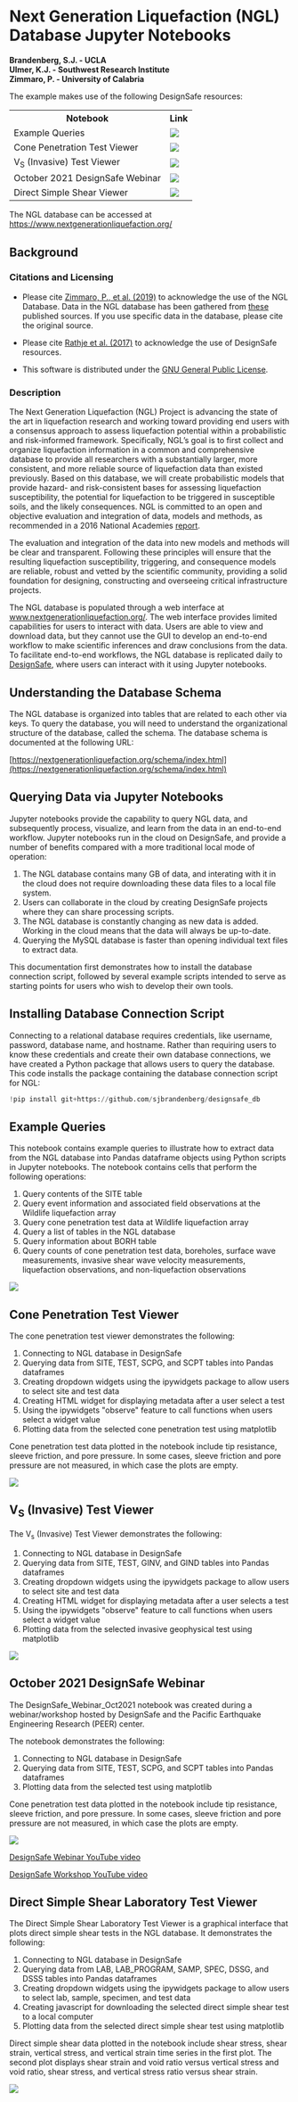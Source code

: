 # Next Generation Liquefaction (NGL) Database Jupyter Notebooks

**Brandenberg, S.J. - UCLA**<br/>
**Ulmer, K.J. - Southwest Research Institute**<br/>
**Zimmaro, P. - University of Calabria**  

The example makes use of the following DesignSafe resources:

<table>
  <tr>
    <th>Notebook</th>
    <th>Link</th>
  </tr>
  <tr>
    <td>
      Example Queries
    </td>
    <td>
      <a href="https://jupyter.designsafe-ci.org/hub/user-redirect/lab/tree/CommunityData/NGL/ExampleQueries.ipynb" target="_blank"><img src="https://raw.githubusercontent.com/geoelements/LearnMPM/main/DesignSafe-Badge.svg"></a>
    </td>
  </tr>
  <tr>
    <td>
      Cone Penetration Test Viewer
    </td>
    <td>
      <a href="https://jupyter.designsafe-ci.org/hub/user-redirect/lab/tree/CommunityData/NGL/CPT_viewer.ipynb" target="_blank"><img src="https://raw.githubusercontent.com/geoelements/LearnMPM/main/DesignSafe-Badge.svg"></a>
    </td>
  </tr>
  <tr>
    <td>
      V<sub>S</sub> (Invasive) Test Viewer
    </td>
    <td>
      <a href="https://jupyter.designsafe-ci.org/hub/user-redirect/lab/tree/CommunityData/NGL/VS_Invasive_viewer.ipynb" target="_blank"><img src="https://raw.githubusercontent.com/geoelements/LearnMPM/main/DesignSafe-Badge.svg"></a>
    </td>
  </tr>
  <tr>
    <td>
      October 2021 DesignSafe Webinar
    </td>
    <td>
      <a href="https://jupyter.designsafe-ci.org/hub/user-redirect/lab/tree/CommunityData/NGL/DesignSafe_Webinar_Oct2021.ipynb" target="_blank"><img src="https://raw.githubusercontent.com/geoelements/LearnMPM/main/DesignSafe-Badge.svg"></a>
    </td>
  </tr>
  <tr>
    <td>
      Direct Simple Shear Viewer
    </td>
    <td>
      <a href="https://jupyter.designsafe-ci.org/hub/user-redirect/lab/tree/CommunityData/NGL/DSS_Viewer.ipynb" target="_blank"><img src="https://raw.githubusercontent.com/geoelements/LearnMPM/main/DesignSafe-Badge.svg"></a>
    </td>
  </tr>
</table>

The NGL database can be accessed at <a href="https://www.nextgenerationliquefaction.org/" target="_blank">https://www.nextgenerationliquefaction.org/</a>

## Background
### Citations and Licensing

* Please cite [Zimmaro, P., et al. (2019)](https://doi.org/10.21222/C2J040) to acknowledge the use of the NGL Database. Data in the NGL database has been gathered from [these](https://nextgenerationliquefaction.org/citations.php) published sources. If you use specific data in the database, please cite the original source.

* Please cite [Rathje et al. (2017)](https://doi.org/10.1061/(ASCE)NH.1527-6996.0000246) to acknowledge the use of DesignSafe resources.  

* This software is distributed under the [GNU General Public License](https://www.gnu.org/licenses/gpl-3.0.html).  


### Description  
The Next Generation Liquefaction (NGL) Project is advancing the state of the art in liquefaction research 
and working toward providing end users with a consensus approach to assess liquefaction potential within 
a probabilistic and risk-informed framework. Specifically, NGL’s goal is to first collect and organize 
liquefaction information in a common and comprehensive database to provide all researchers with a 
substantially larger, more consistent, and more reliable source of liquefaction data than existed previously. 
Based on this database, we will create probabilistic models that provide hazard- and risk-consistent bases 
for assessing liquefaction susceptibility, the potential for liquefaction to be triggered in susceptible soils, 
and the likely consequences. NGL is committed to an open and objective evaluation and integration of data, 
models and methods, as recommended in a 2016 National Academies [report](https://www.nap.edu/catalog/23474/state-of-the-art-and-practice-in-the-assessment-of-earthquake-induced-soil-liquefaction-and-its-consequences). 

The evaluation and integration of the data into new models and methods will be clear and transparent. Following these principles will ensure 
that the resulting liquefaction susceptibility, triggering, and consequence models are reliable, robust and 
vetted by the scientific community, providing a solid foundation for designing, constructing and overseeing 
critical infrastructure projects.

The NGL database is populated through a web interface at www.nextgenerationliquefaction.org/. The web interface 
provides limited capabilities for users to interact with data. Users are able to view and download data, 
but they cannot use the GUI to develop an end-to-end workflow to make scientific inferences and draw conclusions 
from the data. To facilitate end-to-end workflows, the NGL database is replicated daily to [DesignSafe](https://www.designsafe-ci.org), where 
users can interact with it using Jupyter notebooks.

## Understanding the Database Schema

The NGL database is organized into tables that are related to each other via keys. To query the database, 
you will need to understand the organizational structure of the database, called the schema. The database 
schema is documented at the following URL:

[https://nextgenerationliquefaction.org/schema/index.html](https://nextgenerationliquefaction.org/schema/index.html)
  
## Querying Data via Jupyter Notebooks

Jupyter notebooks provide the capability to query NGL data, and subsequently process, visualize, and learn from the data in an end-to-end workflow. Jupyter notebooks run in the cloud on DesignSafe, and provide a number of benefits compared with a more traditional local mode of operation:

1. The NGL database contains many GB of data, and interating with it in the cloud does not require downloading these data files to a local file system.
2. Users can collaborate in the cloud by creating DesignSafe projects where they can share processing scripts.
3. The NGL database is constantly changing as new data is added. Working in the cloud means that the data will always be up-to-date.
4. Querying the MySQL database is faster than opening individual text files to extract data.

This documentation first demonstrates how to install the database connection script, followed by several example scripts intended to serve as starting points for users who wish to develop their own tools.

## Installing Database Connection Script
 
Connecting to a relational database requires credentials, like username, password, database name, and hostname. 
Rather than requiring users to know these credentials and create their own database connections, we have created a Python package that allows users to
query the database. This code installs the package containing the database connection script for NGL:

```python
!pip install git+https://github.com/sjbrandenberg/designsafe_db
```

## Example Queries

This notebook contains example queries to illustrate how to extract data from the NGL database into Pandas dataframe objects using Python scripts in Jupyter notebooks. The notebook contains cells that perform the following operations:

1. Query contents of the SITE table
2. Query event information and associated field observations at the Wildlife liquefaction array
3. Query cone penetration test data at Wildlife liquefaction array
4. Query a list of tables in the NGL database
5. Query information about BORH table
6. Query counts of cone penetration test data, boreholes, surface wave measurements, invasive shear wave velocity measurements, liquefaction observations, and non-liquefaction observations

<a href="https://jupyter.designsafe-ci.org/hub/user-redirect/lab/tree/CommunityData/NGL/ExampleQueries.ipynb" target="_blank"><img src="https://raw.githubusercontent.com/geoelements/LearnMPM/main/DesignSafe-Badge.svg"></a>

## Cone Penetration Test Viewer

The cone penetration test viewer demonstrates the following:

1. Connecting to NGL database in DesignSafe
2. Querying data from SITE, TEST, SCPG, and SCPT tables into Pandas dataframes
3. Creating dropdown widgets using the ipywidgets package to allow users to select site and test data
4. Creating HTML widget for displaying metadata after a user select a test
5. Using the ipywidgets "observe" feature to call functions when users select a widget value
6. Plotting data from the selected cone penetration test using matplotlib

Cone penetration test data plotted in the notebook include tip resistance, sleeve friction, and pore pressure. In some cases, sleeve friction and pore pressure are not measured, in which case the plots are empty.

<a href="https://jupyter.designsafe-ci.org/hub/user-redirect/lab/tree/CommunityData/NGL/CPT_viewer.ipynb" target="_blank"><img src="https://raw.githubusercontent.com/geoelements/LearnMPM/main/DesignSafe-Badge.svg"></a>


## V<sub>S</sub> (Invasive) Test Viewer

The V<sub>s</sub> (Invasive) Test Viewer demonstrates the following:

1. Connecting to NGL database in DesignSafe
2. Querying data from SITE, TEST, GINV, and GIND tables into Pandas dataframes
3. Creating dropdown widgets using the ipywidgets package to allow users to select site and test data
4. Creating HTML widget for displaying metadata after a user selects a test
5. Using the ipywidgets "observe" feature to call functions when users select a widget value
6. Plotting data from the selected invasive geophysical test using matplotlib

<a href="https://jupyter.designsafe-ci.org/hub/user-redirect/lab/tree/CommunityData/NGL/VS_Invasive_viewer.ipynb" target="_blank"><img src="https://raw.githubusercontent.com/geoelements/LearnMPM/main/DesignSafe-Badge.svg"></a>


## October 2021 DesignSafe Webinar

The DesignSafe_Webinar_Oct2021 notebook was created during a webinar/workshop hosted by DesignSafe and the Pacific Earthquake Engineering Research (PEER) center.

The notebook demonstrates the following:

1. Connecting to NGL database in DesignSafe
2. Querying data from SITE, TEST, SCPG, and SCPT tables into Pandas dataframes
3. Plotting data from the selected test using matplotlib

Cone penetration test data plotted in the notebook include tip resistance, sleeve friction, and pore pressure. In some cases, sleeve friction and pore pressure are not measured, in which case the plots are empty.

<a href="https://jupyter.designsafe-ci.org/hub/user-redirect/lab/tree/CommunityData/NGL/DesignSafe_Webinar_Oct2021.ipynb" target="_blank"><img src="https://raw.githubusercontent.com/geoelements/LearnMPM/main/DesignSafe-Badge.svg"></a>

[DesignSafe Webinar YouTube video](https://youtu.be/TNOPOU4lx5w)

[DesignSafe Workshop YouTube video](https://youtu.be/_nKpSqa1rso)

## Direct Simple Shear Laboratory Test Viewer

The Direct Simple Shear Laboratory Test Viewer is a graphical interface that plots direct simple shear tests in the NGL database. It demonstrates the following:

1. Connecting to NGL database in DesignSafe
2. Querying data from LAB, LAB_PROGRAM, SAMP, SPEC, DSSG, and DSSS tables into Pandas dataframes
3. Creating dropdown widgets using the ipywidgets package to allow users to select lab, sample, specimen, and test data
4. Creating javascript for downloading the selected direct simple shear test to a local computer
5. Plotting data from the selected direct simple shear test using matplotlib

Direct simple shear data plotted in the notebook include shear stress, shear strain, vertical stress, and vertical strain time series in the first plot. The second plot displays shear strain and void ratio versus vertical stress and void ratio, shear stress, and vertical stress ratio versus shear strain.

<a href="https://jupyter.designsafe-ci.org/hub/user-redirect/lab/tree/CommunityData/NGL/DSS_Viewer.ipynb" target="_blank"><img src="https://raw.githubusercontent.com/geoelements/LearnMPM/main/DesignSafe-Badge.svg"></a>
